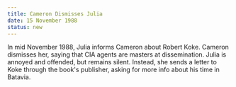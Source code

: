 ```yaml
---
title: Cameron Dismisses Julia
date: 15 November 1988 
status: new
---
```


In mid November 1988, Julia informs Cameron about Robert Koke. Cameron
dismisses her, saying that CIA agents are masters at dissemination.
Julia is annoyed and offended, but remains silent. Instead, she sends a
letter to Koke through the book's publisher, asking for more info about
his time in Batavia.
